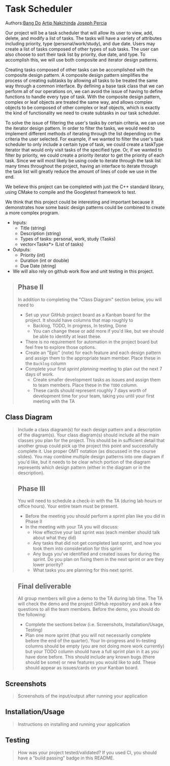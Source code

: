 # Task Scheduler

 Authors:[Bang Do](https://github.com/FireFly0000) [Artip Nakchinda](https://github.com/TheMarkVI) [Joseph Percia](https://github.com/joeypercia)
 
 Our project will be a task scheduler that will allow its user to view, add, delete, and modify a list of tasks. The tasks will have a variety of attributes including priority, type (personal/work/study), and due date. Users may create a list of tasks composed of other types of sub tasks. The user can also choose to sort their task list by priority, due date, and type. To accomplish this, we will use both composite and iterator design patterns.
 
 Creating tasks composed of other tasks can be accomplished with the composite design pattern. A composite design pattern simplifies the process of creating subtasks by allowing all tasks to be treated the same way through a common interface. By defining a base task class that we can perform all of our operations on, we can avoid the issue of having to define functions to handle every type of task. With the composite design pattern, complex or leaf objects are treated the same way, and allows complex objects to be composed of other complex or leaf objects, which is exactly the kind of functionality we need to create subtasks in our task scheduler.
 
  To solve the issue of filtering the user's tasks by certain criteria, we can use the iterator design pattern. In order to filter the tasks, we would need to implement different methods of iterating through the list depending on the criteria the user selected. For example, if we wanted to filter the user's task scheduler to only include a certain type of task, we could create a taskType iterator that would only visit tasks of the specified type. Or, if we wanted to filter by priority, we could create a priority iterator to get the priority of each task. Since we will most likely be using code to iterate through the task list many times throughout the project, having an interface to iterate through the task list will greatly reduce the amount of lines of code we use in the end.
  
  We believe this project can be completed with just the C++ standard library, using CMake to compile and the Googletest framework to test.
  
  We think that this project could be interesting and important because it demonstrates how some basic design patterns could be combined to create a more complex program.
  
 - Inputs:
   * Title (string)
   * Description (string)
   * Types of tasks: personal, work, study (Tasks)
   * vector<Tasks*> (List of tasks)
 - Outputs:
   * Priority (int)
   * Duration (int or double)
   * Due Date (string) 
 - We will also rely on github work flow and unit testing in this project.
  

 > ## Phase II
 > In addition to completing the "Class Diagram" section below, you will need to 
 > * Set up your GitHub project board as a Kanban board for the project. It should have columns that map roughly to 
 >   * Backlog, TODO, In progress, In testing, Done
 >   * You can change these or add more if you'd like, but we should be able to identify at least these.
 > * There is no requirement for automation in the project board but feel free to explore those options.
 > * Create an "Epic" (note) for each feature and each design pattern and assign them to the appropriate team member. Place these in the `Backlog` column
 > * Complete your first *sprint planning* meeting to plan out the next 7 days of work.
 >   * Create smaller development tasks as issues and assign them to team members. Place these in the `TODO` column.
 >   * These cards should represent roughly 7 days worth of development time for your team, taking you until your first meeting with the TA
## Class Diagram
 > Include a class diagram(s) for each design pattern and a description of the diagram(s). Your class diagram(s) should include all the main classes you plan for the project. This should be in sufficient detail that another group could pick up the project this point and successfully complete it. Use proper OMT notation (as discussed in the course slides). You may combine multiple design patterns into one diagram if you'd like, but it needs to be clear which portion of the diagram represents which design pattern (either in the diagram or in the description). 
 
 > ## Phase III
 > You will need to schedule a check-in with the TA (during lab hours or office hours). Your entire team must be present. 
 > * Before the meeting you should perform a sprint plan like you did in Phase II
 > * In the meeting with your TA you will discuss: 
 >   - How effective your last sprint was (each member should talk about what they did)
 >   - Any tasks that did not get completed last sprint, and how you took them into consideration for this sprint
 >   - Any bugs you've identified and created issues for during the sprint. Do you plan on fixing them in the next sprint or are they lower priority?
 >   - What tasks you are planning for this next sprint.

 > ## Final deliverable
 > All group members will give a demo to the TA during lab time. The TA will check the demo and the project GitHub repository and ask a few questions to all the team members. 
 > Before the demo, you should do the following:
 > * Complete the sections below (i.e. Screenshots, Installation/Usage, Testing)
 > * Plan one more sprint (that you will not necessarily complete before the end of the quarter). Your In-progress and In-testing columns should be empty (you are not doing more work currently) but your TODO column should have a full sprint plan in it as you have done before. This should include any known bugs (there should be some) or new features you would like to add. These should appear as issues/cards on your Kanban board. 
 
 ## Screenshots
 > Screenshots of the input/output after running your application
 ## Installation/Usage
 > Instructions on installing and running your application
 ## Testing
 > How was your project tested/validated? If you used CI, you should have a "build passing" badge in this README.
 
